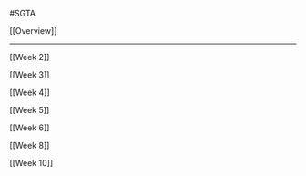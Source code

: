 #SGTA

[[Overview]]

---

[[Week 2]]

[[Week 3]]

[[Week 4]]

[[Week 5]]

[[Week 6]]

[[Week 8]]

[[Week 10]]

